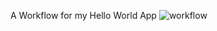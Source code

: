 A Workflow for my Hello World App
![workflow](https://github.com/<UserName>/<RepositoryName>/actions/workflows/main.yml/badge.svg)
